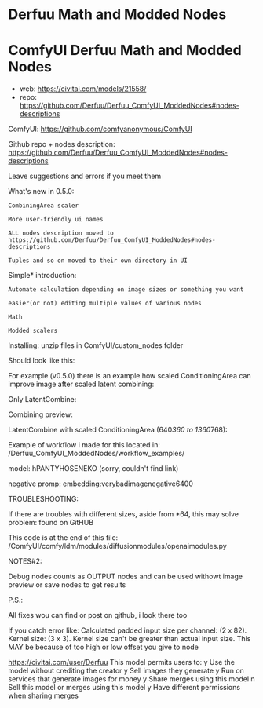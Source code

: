 Derfuu Math and Modded Nodes
========================
# ComfyUI Derfuu Math and Modded Nodes

* web: https://civitai.com/models/21558/
* repo: https://github.com/Derfuu/Derfuu_ComfyUI_ModdedNodes#nodes-descriptions

ComfyUI: https://github.com/comfyanonymous/ComfyUI

Github repo + nodes description: https://github.com/Derfuu/Derfuu_ComfyUI_ModdedNodes#nodes-descriptions

Leave suggestions and errors if you meet them

What's new in 0.5.0:

    CombiningArea scaler

    More user-friendly ui names

    ALL nodes description moved to https://github.com/Derfuu/Derfuu_ComfyUI_ModdedNodes#nodes-descriptions

    Tuples and so on moved to their own directory in UI

Simple* introduction:

    Automate calculation depending on image sizes or something you want

    easier(or not) editing multiple values of various nodes

    Math

    Modded scalers

Installing: unzip files in ComfyUI/custom_nodes folder

Should look like this:

For example (v0.5.0) there is an example how scaled ConditioningArea can improve image after scaled latent combining:

Only LatentCombine:

Combining preview:

LatentCombine with scaled ConditioningArea (640*360 to 1360*768):

Example of workflow i made for this located in: /Derfuu_ComfyUI_ModdedNodes/workflow_examples/

model: hPANTYHOSENEKO (sorry, couldn't find link)

negative promp: embedding:verybadimagenegative6400

TROUBLESHOOTING:

If there are troubles with different sizes, aside from *64, this may solve problem: found on GitHUB

This code is at the end of this file: /ComfyUI/comfy/ldm/modules/diffusionmodules/openaimodules.py

NOTES#2:

Debug nodes counts as OUTPUT nodes and can be used withowt image preview or save nodes to get results

P.S.:

All fixes wou can find or post on github, i look there too

If you catch error like: Calculated padded input size per channel: (2 x 82). Kernel size: (3 x 3). Kernel size can't be greater than actual input size. This MAY be because of too high or low offset you give to node
    
https://civitai.com/user/Derfuu
This model permits users to:
y Use the model without crediting the creator
y Sell images they generate
y Run on services that generate images for money
y Share merges using this model
n Sell this model or merges using this model
y Have different permissions when sharing merges